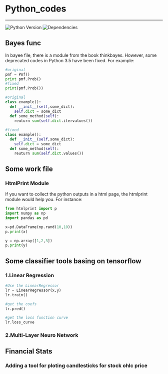 # Python_codes
----

![Python Version][pyversion-badge]
![Dependencies][depd-badge]

## Bayes func

In bayee file, there is a module from the book thinkbayes. However, some deprecated codes in Python 3.5 have been fixed.
For example:
```python
#original
pmf = Pmf()
print pmf.Prob()
#fixed
print(pmf.Prob())

#original
class example():
  def __init__(self,some_dict):
    self.dict = some_dict
  def some_method(self):
    reuturn sum(self.dict.itervalues())
    
#fixed
class example():
  def __init__(self,some_dict):
    self.dict = some_dict
  def some_method(self):
    reuturn sum(self.dict.values())

```

## Some work file

### HtmlPrint Module

If you want to collect the python outputs in a html page, the htmlprint module would help you.
For instance:

```python
from htmlprint import p
import numpy as np
import pandas as pd

x=pd.DataFrame(np.rand(10,10))
p.print(x)

y = np.array([1,2,3])
p.print(y)

```


## Some classifier tools basing on tensorflow

### 1.Linear Regression

```python
#Use the LinearRegressor
lr = LinearRegressor(x,y)
lr.train()

#get the coefs
lr.pred()

#get the loss function curve
lr.loss_curve
```

### 2.Multi-Layer Neuro Network



## Financial Stats

### Adding a tool for ploting candlesticks for stock ohlc price



[pyversion-badge]: https://img.shields.io/badge/Python-v3.5-orange.svg
[depd-badge]: https://img.shields.io/badge/Dependencies-Tensorflow-blue.svg

